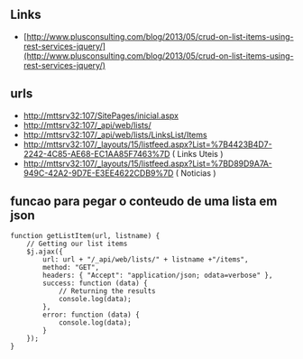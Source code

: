 ## Links ##

 - [http://www.plusconsulting.com/blog/2013/05/crud-on-list-items-using-rest-services-jquery/](http://www.plusconsulting.com/blog/2013/05/crud-on-list-items-using-rest-services-jquery/)

## urls ##

 - [http://mttsrv32:107/SitePages/inicial.aspx](http://mttsrv32:107/SitePages/inicial.aspx)
 - [http://mttsrv32:107/_api/web/lists/](http://mttsrv32:107/_api/web/lists/)
 - [http://mttsrv32:107/_api/web/lists/LinksList/Items](http://mttsrv32:107/_api/web/lists/LinksList/Items)
 - [http://mttsrv32:107/_layouts/15/listfeed.aspx?List=%7B4423B4D7-2242-4C85-AE68-EC1AA85F7463%7D](http://mttsrv32:107/_layouts/15/listfeed.aspx?List=%7B4423B4D7-2242-4C85-AE68-EC1AA85F7463%7D)  ( Links Uteis )
 - [http://mttsrv32:107/_layouts/15/listfeed.aspx?List=%7BD89D9A7A-949C-42A2-9D7E-E3EE4622CDB9%7D](http://mttsrv32:107/_layouts/15/listfeed.aspx?List=%7BD89D9A7A-949C-42A2-9D7E-E3EE4622CDB9%7D)  ( Noticias )

## funcao para pegar o conteudo de uma lista em json ##

    
    function getListItem(url, listname) {
    	// Getting our list items
    	$j.ajax({
    		url: url + "/_api/web/lists/" + listname +"/items",
    		method: "GET",
    		headers: { "Accept": "application/json; odata=verbose" },
    		success: function (data) {
    			// Returning the results
    			console.log(data);
    		},
    		error: function (data) {
    			console.log(data);
    		}
    	});
    }
    
